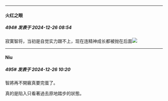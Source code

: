 ﻿
*****

####  火红之眼  
##### 494#       发表于 2024-12-26 08:54

寂寞智将，当初是自觉实力跟不上，现在连精神成长都被抛在后面<img src="https://static.saraba1st.com/image/smiley/face2017/013.png" referrerpolicy="no-referrer">


*****

####  Niu  
##### 495#       发表于 2024-12-26 10:20

智將再不開竅真要完蛋了。

真的是陷入只看著過去原地踏步的狀態。


